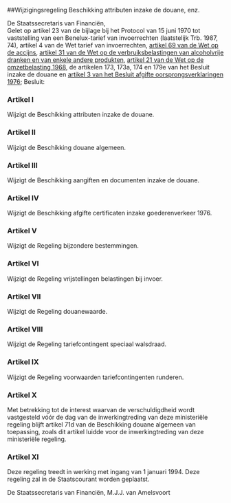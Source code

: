 <meta http-equiv='Content-Type' content='text/html; charset=utf-8' />

##Wijzigingsregeling Beschikking attributen inzake de douane, enz.

De Staatssecretaris van Financiën,  
Gelet op artikel 23 van de bijlage bij het Protocol van 15 juni 1970 tot vaststelling van een Benelux-tarief van invoerrechten (laatstelijk Trb. 1987, 74), artikel 4 van de Wet tarief van invoerrechten, [artikel 69 van de Wet op de accijns](../../../../../../../../../wet/wet/op/de/accijns/BWBR0005251/README.md), [artikel 31 van de Wet op de verbruiksbelastingen van alcoholvrije dranken en van enkele andere produkten](../../../../../../../../../wet/wet/op/de/verbruiksbelasting/van/alcoholvrije/dranken/BWBR0005802/README.md), [artikel 21 van de Wet op de omzetbelasting 1968](../../../../../../../../../wet/wet/op/de/omzetbelasting/1968/BWBR0002629/README.md), de artikelen 173, 173a, 174 en 179e van het Besluit inzake de douane en [artikel 3 van het Besluit afgifte oorsprongsverklaringen 1976](../../../../../../../../../AMvB/besluit/afgifte/oorsprongsverklaringen/1976/BWBR0003067/README.md);
Besluit:    

### Artikel  I  

Wijzigt de Beschikking attributen inzake de douane. 

### Artikel  II  

Wijzigt de Beschikking douane algemeen. 

### Artikel  III  

Wijzigt de Beschikking aangiften en documenten inzake de douane. 

### Artikel  IV  

Wijzigt de Beschikking afgifte certificaten inzake goederenverkeer 1976. 

### Artikel  V  

Wijzigt de Regeling bijzondere bestemmingen. 

### Artikel  VI  

Wijzigt de Regeling vrijstellingen belastingen bij invoer. 

### Artikel  VII  

Wijzigt de Regeling douanewaarde. 

### Artikel  VIII  

Wijzigt de Regeling tariefcontingent speciaal walsdraad. 

### Artikel  IX  

Wijzigt de Regeling voorwaarden tariefcontingenten runderen. 

### Artikel  X  

Met betrekking tot de interest waarvan de verschuldigdheid wordt vastgesteld vóór de dag van de inwerkingtreding van deze ministeriële regeling blijft artikel 71d van de Beschikking douane algemeen van toepassing, zoals dit artikel luidde voor de inwerkingtreding van deze ministeriële regeling. 

### Artikel  XI  

Deze regeling treedt in werking met ingang van 1 januari 1994. Deze regeling zal in de Staatscourant worden geplaatst. 

De 
Staatssecretaris van Financiën, 
M.J.J. van Amelsvoort      

